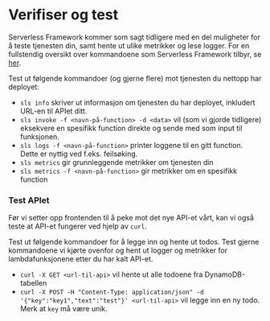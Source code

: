 # Verifiser og test
Serverless Framework kommer som sagt tidligere med en del muligheter for å teste tjenesten din, samt hente ut ulike metrikker og lese logger. For en fullstendig oversikt over kommandoene som Serverless Framework tilbyr, se [her](https://serverless.com/framework/docs/providers/aws/cli-reference/).

Test ut følgende kommandoer (og gjerne flere) mot tjenesten du nettopp har deployet:

- `sls info` skriver ut informasjon om tjenesten du har deployet, inkludert URL-en til APIet ditt.
- `sls invoke -f <navn-på-function> -d <data>` vil (som vi gjorde tidligere) eksekvere en spesifikk function direkte og sende med <data> som input til funksjonen.
- `sls logs -f <navn-på-function>` printer loggene til en gitt function. Dette er nyttig ved f.eks. feilsøking.
- `sls metrics` gir grunnleggende metrikker om tjenesten din
- `sls metrics -f <navn-på-function>` gir metrikker om en spesifikk function

### Test APIet
Før vi setter opp frontenden til å peke mot det nye API-et vårt, kan vi også teste at API-et fungerer ved hjelp av `curl`.

Test ut følgende kommandoer for å legge inn og hente ut todos. Test gjerne kommandoene vi kjørte ovenfor og hent ut logger og metrikker for lambdafunksjonene etter du har kalt API-et.

- `curl -X GET <url-til-api>` vil hente ut alle todoene fra DynamoDB-tabellen
- `curl -X POST -H "Content-Type: application/json" -d '{"key":"key1","text":"test"}' <url-til-api>` vil legge inn en ny todo. Merk at `key` må være unik.
